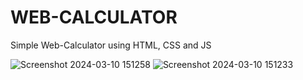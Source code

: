 # WEB-CALCULATOR
Simple Web-Calculator using HTML, CSS and JS

![Screenshot 2024-03-10 151258](https://github.com/adnaaaen/Web-Calculator/assets/130625460/7729bb92-fd82-4027-a314-6f39e6cf33fb)
![Screenshot 2024-03-10 151233](https://github.com/adnaaaen/Web-Calculator/assets/130625460/d0e0df9c-6733-4817-ab15-74de66a98112)
